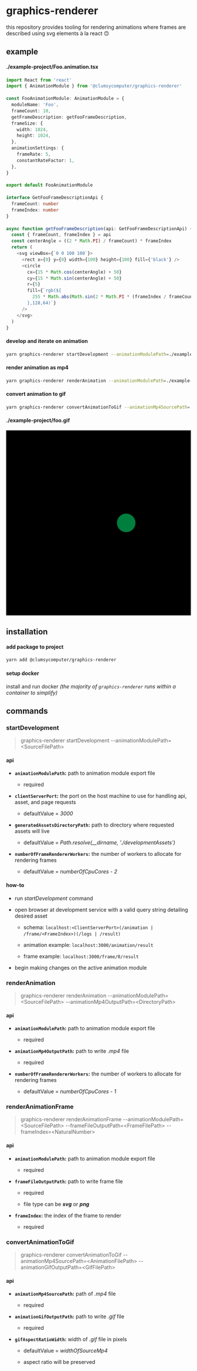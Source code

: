 # graphics-renderer

this repository provides tooling for rendering animations where frames are described using svg elements à la react 🙃

## example

#### ./example-project/Foo.animation.tsx

```typescript
import React from 'react'
import { AnimationModule } from '@clumsycomputer/graphics-renderer'

const FooAnimationModule: AnimationModule = {
  moduleName: 'Foo',
  frameCount: 10,
  getFrameDescription: getFooFrameDescription,
  frameSize: {
    width: 1024,
    height: 1024,
  },
  animationSettings: {
    frameRate: 5,
    constantRateFactor: 1,
  },
}

export default FooAnimationModule

interface GetFooFrameDescriptionApi {
  frameCount: number
  frameIndex: number
}

async function getFooFrameDescription(api: GetFooFrameDescriptionApi) {
  const { frameCount, frameIndex } = api
  const centerAngle = ((2 * Math.PI) / frameCount) * frameIndex
  return (
    <svg viewBox={`0 0 100 100`}>
      <rect x={0} y={0} width={100} height={100} fill={'black'} />
      <circle
        cx={15 * Math.cos(centerAngle) + 50}
        cy={15 * Math.sin(centerAngle) + 50}
        r={5}
        fill={`rgb(${
          255 * Math.abs(Math.sin(2 * Math.PI * (frameIndex / frameCount)))
        },128,64)`}
      />
    </svg>
  )
}
```

#### develop and iterate on animation

```bash
yarn graphics-renderer startDevelopment --animationModulePath=./example-project/Foo.animation.tsx
```

#### render animation as mp4

```bash
yarn graphics-renderer renderAnimation --animationModulePath=./example-project/Foo.animation.tsx --animationMp4OutputPath=./example-project/foo.mp4"
```

#### convert animation to gif

```bash
yarn graphics-renderer convertAnimationToGif --animationMp4SourcePath=./example-project/foo.mp4 --animationGifOutputPath=./example-project/foo.gif --gifAspectRatioWidth=512
```

#### ./example-project/foo.gif

![Foo Animation Gif](/assets/foo.gif)

## installation

#### add package to project

```bash
yarn add @clumsycomputer/graphics-renderer
```

#### setup docker

install and run docker _(the majority of `graphics-renderer` runs within a container to simplify)_

## commands

### startDevelopment

> graphics-renderer startDevelopment --animationModulePath=\<SourceFilePath>

#### api

- **`animationModulePath`:** path to animation module export file

  - required

- **`clientServerPort`:** the port on the host machine to use for handling api, asset, and page requests

  - defaultValue = _3000_

- **`generatedAssetsDirectoryPath`:** path to directory where requested assets will live

  - defaultValue = _Path.resolve(\_\_dirname, './developmentAssets')_

- **`numberOfFrameRendererWorkers`:** the number of workers to allocate for rendering frames

  - defaultValue = _numberOfCpuCores - 2_

#### how-to

- run _startDevelopment_ command

- open browser at development service with a valid query string detailing desired asset

  - schema: `localhost:<ClientServerPort>(/animation | /frame/<FrameIndex>)(/logs | /result)`

  - animation example: `localhost:3000/animation/result`

  - frame example: `localhost:3000/frame/0/result`

- begin making changes on the active animation module

### renderAnimation

> graphics-renderer renderAnimation --animationModulePath=\<SourceFilePath> --animationMp4OutputPath=\<DirectoryPath>

#### api

- **`animationModulePath`:** path to animation module export file

  - required

- **`animationMp4OutputPath`:** path to write _.mp4_ file

  - required

- **`numberOfFrameRendererWorkers`:** the number of workers to allocate for rendering frames

  - defaultValue = _numberOfCpuCores - 1_

### renderAnimationFrame

> graphics-renderer renderAnimationFrame --animationModulePath=\<SourceFilePath> --frameFileOutputPath=\<FrameFilePath> --frameIndex=\<NaturalNumber>

#### api

- **`animationModulePath`:** path to animation module export file

  - required

- **`frameFileOutputPath`:** path to write frame file

  - required

  - file type can be _**svg**_ or _**png**_

- **`frameIndex`:** the index of the frame to render

  - required

### convertAnimationToGif

> graphics-renderer convertAnimationToGif --animationMp4SourcePath=\<AnimationFilePath> --animationGifOutputPath=\<GifFilePath>

#### api

- **`animationMp4SourcePath`:** path of _.mp4_ file

  - required

- **`animationGifOutputPath`:** path to write _.gif_ file

  - required

- **`gifAspectRatioWidth`:** width of _.gif_ file in pixels

  - defaultValue = _widthOfSourceMp4_

  - aspect ratio will be preserved
